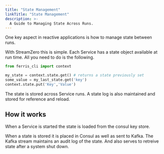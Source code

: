 ```yaml
---
title: "State Management"
linkTitle: "State Management"
description: >-
  A Guide to Managing State Across Runs.
---
```


One key aspect in reactive applications is how to manage state between runs. 

With StreamZero this is simple. Each Service has a state object available at run time. All you need to do is the following.

```python
from ferris_cli import context

my_state = context.state.get() # returns a state previously set
some_value = my_last_state.get('key')
context.state.put('Key','Value')

```

The state is stored across Service runs. A state log is also maintained and stored for reference and reload.

## How it works

When a Service is started the state is loaded from the consul key store.

When a state is stored it is placed in Consul as well as sent to Kafka. The Kafka stream maintains an audit log of the state. And also serves to retreive state after a system shut down.

